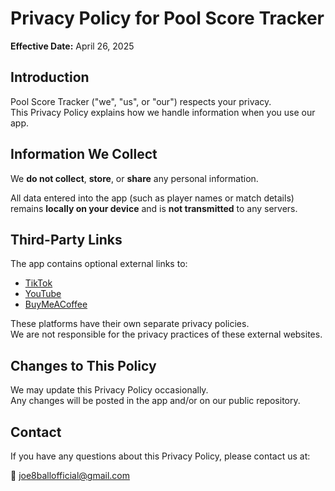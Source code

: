 # Privacy Policy for Pool Score Tracker

**Effective Date:** April 26, 2025

## Introduction
Pool Score Tracker ("we", "us", or "our") respects your privacy.  
This Privacy Policy explains how we handle information when you use our app.

## Information We Collect
We **do not collect**, **store**, or **share** any personal information.

All data entered into the app (such as player names or match details) remains **locally on your device** and is **not transmitted** to any servers.

## Third-Party Links
The app contains optional external links to:
- [TikTok](https://tiktok.com)
- [YouTube](https://youtube.com)
- [BuyMeACoffee](https://buymeacoffee.com)

These platforms have their own separate privacy policies.  
We are not responsible for the privacy practices of these external websites.

## Changes to This Policy
We may update this Privacy Policy occasionally.  
Any changes will be posted in the app and/or on our public repository.

## Contact
If you have any questions about this Privacy Policy, please contact us at:

📧 joe8ballofficial@gmail.com

